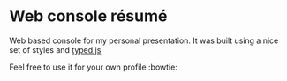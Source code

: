 # Web console résumé

Web based console for my personal presentation. It was built using a nice set of styles and [typed.js](https://github.com/mattboldt/typed.js/)

Feel free to use it for your own profile :bowtie: 
